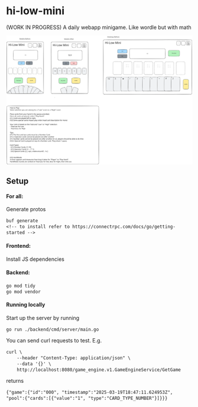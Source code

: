 # hi-low-mini
(WORK IN PROGRESS)
A daily webapp minigame. Like wordle but with math

![wireframe](./imgs/Hi-Low%20Mini%20wireframe.svg)

## Setup
#### For all:
Generate protos
```
buf generate
<!-- to install refer to https://connectrpc.com/docs/go/getting-started -->
```


#### Frontend:
Install JS dependencies

#### Backend:
```
go mod tidy
go mod vendor
```

#### Running locally

Start up the server by running
```
go run ./backend/cmd/server/main.go
```

You can send curl requests to test. 
E.g.
```
curl \
    --header "Content-Type: application/json" \
    --data '{}' \
    http://localhost:8080/game_engine.v1.GameEngineService/GetGame
```

returns
```
{"game":{"id":"000", "timestamp":"2025-03-19T18:47:11.624953Z", "pool":{"cards":[{"value":"1", "type":"CARD_TYPE_NUMBER"}]}}}
```
